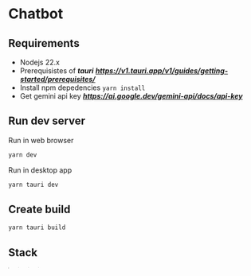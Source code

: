 # Chatbot

## Requirements

- Nodejs 22.x 
- Prerequisistes of ***tauri*** ***https://v1.tauri.app/v1/guides/getting-started/prerequisites/***
- Install npm depedencies ```yarn install```
- Get gemini api key ***https://ai.google.dev/gemini-api/docs/api-key***

## Run dev server 

Run in web browser
```bash
yarn dev
```

Run in desktop app
```bash
yarn tauri dev
```

## Create build
```bash
yarn tauri build
```

## Stack 
<div style="display: flex; gap: 10px;">
  <div style="width: 10px; height: 25px;">
    <a href="https://v2.tauri.app/" target="_blank">
      <img src="https://svgl.app/library/tauri.svg" alt="Tauri" style="width: 10%; height: 10%;">
    </a>
  </div>
  <div style="width: 10px; height: 10px;">
    <a href="https://nextjs.org/" target="_blank">
      <img src="https://svgl.app/library/nextjs_icon_dark.svg" alt="Next.js" style="width: 10%; height: 10%;">
    </a>
  </div>
  <div style="width: 10px; height: 10px;">
    <a href="https://ui.shadcn.com/" target="_blank">
      <img src="https://svgl.app/library/shadcn-ui_dark.svg" alt="Shadcn UI" style="width: 10%; height: 10%;">
    </a>
  </div>
  <div style="width: 10px; height: 10px;">
    <a href="https://tailwindcss.com/" target="_blank">
      <img src="https://svgl.app/library/tailwindcss.svg" alt="Tailwind CSS" style="width: 10%; height: 10%;">
    </a>
  </div>
</div>
